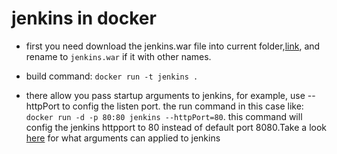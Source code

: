 # jenkins in docker

* first you need download the jenkins.war file into current folder,[link](http://mirrors.jenkins-ci.org/war/latest/jenkins.war), and rename to `jenkins.war` if it with other names.

* build command: `docker run -t jenkins .`

* there allow you pass startup arguments to jenkins, for example, use --httpPort to config the listen port. the run command in this case like: `docker run -d -p 80:80 jenkins --httpPort=80`. this command will config the jenkins httpport to 80 instead of default port 8080.Take a look [here](https://wiki.jenkins-ci.org/display/JENKINS/Starting+and+Accessing+Jenkins) for what arguments can applied to jenkins
